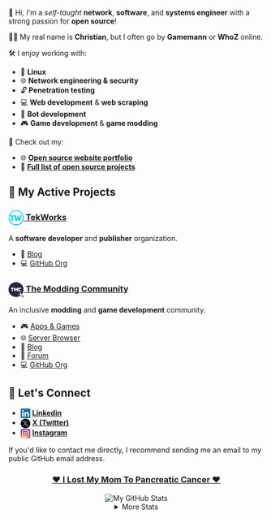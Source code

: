 👋 Hi, I'm a *self-taught* **network**, **software**, and **systems engineer** with a strong passion for **open source**!

🙋‍♂️ My real name is **Christian**, but I often go by **Gamemann** or **WhoZ** online.

🛠️ I enjoy working with:
- 🐧 **Linux**
- 🌐 **Network engineering & security**
- 🔓 **Penetration testing**
- 💻 **Web development** & **web scraping**
- 🤖 **Bot development**
- 🎮 **Game development** & **game modding**

📁 Check out my:
-  🌐 [**Open source website portfolio**](https://cdeacon.net)
-  📄 [**Full list of open source projects**](./projects.md)

## 🚀 My Active Projects
### [<img src="./images/tekworks.png" width="30px" height="30px" align="center" alt="TekWorks Icon" /> **TekWorks**](https://tekworks.net)
A **software developer** and **publisher** organization.

- 📝 [Blog](https://tekworks.net/blog)
- 💻 [GitHub Org](https://github.com/tek-works)

### [<img src="./images/tmc.png" width="30px" height="30px" align="center" alt="TMC Icon" /> **The Modding Community**](https://moddingcommunity.com)
An inclusive **modding** and **game development** community.

- 🎮 [Apps & Games](https://moddingcommunity.com/apps)
- 🌐 [Server Browser](https://moddingcommunity.com/servers)
- 📝 [Blog](https://blog.moddingcommunity.com)
- 💬 [Forum](https://forum.moddingcommunity.com)
- 💻 [GitHub Org](https://github.com/modcommunity)

## 🤝 Let's Connect
- <img src="./images/linkedin.png" width="19px" height="19px" align="center" alt="Linkedin Icon" /> [**Linkedin**](https://www.linkedin.com/in/christiandeacon/)
- <img src="./images/x.png" width="19px" height="19px" align="center" alt="X (Twitter) Icon" /> [**X (Twitter)**](https://x.com/ChristianDeacon)
- <img src="./images/instagram.png" width="19px" height="19px" align="center" alt="Instagram Icon" /> [**Instagram**](https://www.instagram.com/cdeaconado/)

If you'd like to contact me directly, I recommend sending me an email to my public GitHub email address.

<div align="center">

  ### [❤️ **I Lost My Mom To Pancreatic Cancer** ❤️](https://github.com/gamemann/i-lost-my-mom-to-pancreatic-cancer)

  <img align="center" src="https://github-readme-stats.vercel.app/api?username=gamemann&count_private=true&include_all_commits=true&show_icons=true&theme=holi&custom_title=Stats" alt="My GitHub Stats" />

  <details>
    <summary>More Stats</summary>

  <img align="center" src="https://github-readme-stats.vercel.app/api/wakatime?username=gamemann&theme=holi" alt="My GitHub Time Stats" />
  </details>
</div>
